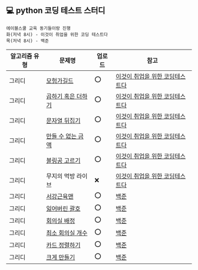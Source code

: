 ## 💻 python 코딩 테스트 스터디

```
에이블스쿨 교육 동기들이랑 진행
화(저녁 8시) - 이것이 취업을 위한 코딩 테스트다
목(저녁 8시) - 백준
```
|알고리즘 유형|문제명|업로드|참고|
|------------|-----|----|----|
|그리디|[모험가길드](https://github.com/soocy0718/python/blob/main/coding_study/Greedy/%EC%9D%B4%EC%BD%94%ED%85%8C_01_%EB%AA%A8%ED%97%98%EA%B0%80%EA%B8%B8%EB%93%9C_0228.py)|⭕|[이것이 취업을 위한 코딩테스트다](https://github.com/ndb796/python-for-coding-test) |
|그리디|[곱하기 혹은 더하기](https://github.com/soocy0718/python/blob/main/coding_study/Greedy/%EC%9D%B4%EC%BD%94%ED%85%8C_02_%EA%B3%B1%ED%95%98%EA%B8%B0%20%ED%98%B9%EC%9D%80%20%EB%8D%94%ED%95%98%EA%B8%B0_0228.py)|⭕|[이것이 취업을 위한 코딩테스트다](https://github.com/ndb796/python-for-coding-test) |
|그리디|[문자열 뒤집기](https://github.com/soocy0718/python/blob/main/coding_study/Greedy/%EC%9D%B4%EC%BD%94%ED%85%8C_03_%EB%AC%B8%EC%9E%90%EC%97%B4%20%EB%92%A4%EC%A7%91%EA%B8%B0_0228.py)|⭕|[이것이 취업을 위한 코딩테스트다](https://github.com/ndb796/python-for-coding-test) |
|그리디|[만들 수 없는 금액](https://github.com/soocy0718/python/blob/main/coding_study/Greedy/%EC%9D%B4%EC%BD%94%ED%85%8C_04_%EB%A7%8C%EB%93%A4%20%EC%88%98%20%EC%97%86%EB%8A%94%20%EA%B8%88%EC%95%A1_0228.py)|⭕|[이것이 취업을 위한 코딩테스트다](https://github.com/ndb796/python-for-coding-test) |
|그리디|[볼링공 고르기](https://github.com/soocy0718/python/blob/main/coding_study/Greedy/%EC%9D%B4%EC%BD%94%ED%85%8C_05_%EB%B3%BC%EB%A7%81%EA%B3%B5%20%EA%B3%A0%EB%A5%B4%EA%B8%B0_0228.py)|⭕|[이것이 취업을 위한 코딩테스트다](https://github.com/ndb796/python-for-coding-test) |
|그리디|무지의 먹방 라이브|❌|[이것이 취업을 위한 코딩테스트다](https://github.com/ndb796/python-for-coding-test) |
|그리디|[서강근육맨](https://github.com/soocy0718/python/blob/main/coding_study/Greedy/%EB%B0%B1%EC%A4%80_20300_%EC%84%9C%EA%B0%95%EA%B7%BC%EC%9C%A1%EB%A7%A8_0303.py)|⭕|[백준](https://www.acmicpc.net/problem/20300) |
|그리디|[잃어버린 괄호](https://github.com/soocy0718/python/blob/main/coding_study/Greedy/%EB%B0%B1%EC%A4%80_1541_%EC%9E%83%EC%96%B4%EB%B2%84%EB%A6%B0%20%EA%B4%84%ED%98%B8_0303.py)|⭕|[백준](https://www.acmicpc.net/problem/1541) |
|그리디|[회의실 배정](https://github.com/soocy0718/python/blob/main/coding_study/Greedy/%EB%B0%B1%EC%A4%80_1931_%ED%9A%8C%EC%9D%98%EC%8B%A4%20%EB%B0%B0%EC%A0%95_0303.py)|⭕|[백준](https://www.acmicpc.net/problem/1931) |
|그리디|[최소 회의실 개수](https://github.com/soocy0718/python/blob/main/coding_study/Greedy/%EB%B0%B1%EC%A4%80_19598_%EC%B5%9C%EC%86%8C%20%ED%9A%8C%EC%9D%98%EC%8B%A4%20%EA%B0%9C%EC%88%98_0303.py)|⭕|[백준](https://www.acmicpc.net/problem/19598) |
|그리디|[카드 정렬하기](https://github.com/soocy0718/python/blob/main/coding_study/Greedy/%EB%B0%B1%EC%A4%80_1715_%EC%B9%B4%EB%93%9C%20%EC%A0%95%EB%A0%AC%ED%95%98%EA%B8%B0_0303.py)|⭕|[백준](https://www.acmicpc.net/problem/1715) |
|그리디|[크게 만들기](https://github.com/soocy0718/python/blob/main/coding_study/Greedy/%EB%B0%B1%EC%A4%80_2812_%ED%81%AC%EA%B2%8C%20%EB%A7%8C%EB%93%A4%EA%B8%B0_0303.py)|⭕|[백준](https://www.acmicpc.net/problem/2812) |